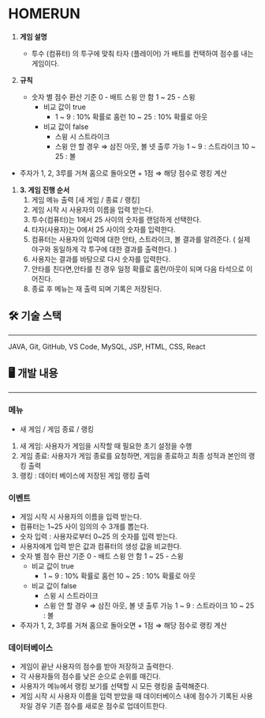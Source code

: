 # HOMERUN

1. **게임 설명**
    - 투수 (컴퓨터) 의 투구에 맞춰 타자 (플레이어) 가 배트를 컨택하여 점수를 내는 게임이다.
    
2. **규칙**
    - 숫자 별 점수 환산 기준
    0 - 배트 스윙 안 함
    1 ~ 25 - 스윙
        - 비교 값이 true
            - 1   ~   9 : 10% 확률로 홈런
            10 ~ 25 : 10% 확률로 아웃
        - 비교 값이 false
            - 스윙 시 
            스트라이크
            - 스윙 안 할 경우  ⇒ 삼진 아웃, 볼 넷 출루 가능
            1   ~   9 : 스트라이크
            10 ~ 25 : 볼
- 주자가 1, 2, 3루를 거쳐 홈으로 돌아오면 + 1점  ⇒ 해당 점수로 랭킹 계산

1. **3. 게임 진행 순서**
    1. 게임 메뉴 출력 [새 게임 / 종료 / 랭킹]
    2. 게임 시작 시 사용자의 이름을 입력 받는다.
    3. 투수(컴퓨터)는 1에서 25 사이의 숫자를 랜덤하게 선택한다.
    4. 타자(사용자)는 0에서 25 사이의 숫자를 입력한다.
    5. 컴퓨터는 사용자의 입력에 대한 안타, 스트라이크, 볼 결과를 알려준다.
    ( 실제 야구와 동일하게 각 투구에 대한 결과를 출력한다. )
    6. 사용자는 결과를 바탕으로 다시 숫자를 입력한다.
    7. 안타를 친다면,안타를 친 경우 일정 확률로 홈런/아웃이 되며  다음 타석으로 이어진다.
    8.  종료 후 메뉴는 재 출력 되며 기록은 저장된다. 

## 🛠 기술 스택

---

JAVA, Git, GitHub, VS Code, MySQL, JSP, HTML, CSS, React

## 🖥 개발 내용

---

### 메뉴

- 새 게임 / 게임 종료 / 랭킹
1. 새 게임: 사용자가 게임을 시작할 때 필요한 초기 설정을 수행
2. 게임 종료: 사용자가 게임 종료를 요청하면, 게임을 종료하고 최종 성적과 본인의 랭킹 출력
3. 랭킹 : 데이터 베이스에 저장된 게임 랭킹 출력

### 이벤트

- 게임 시작 시 사용자의 이름을 입력 받는다.
- 컴퓨터는 1~25 사이 임의의 수 3개를 뽑는다.
- 숫자 입력 :  사용자로부터 0~25 의 숫자를 입력 받는다.
- 사용자에게 입력 받은 값과 컴퓨터의 생성 값을 비교한다.
- 숫자 별 점수 환산 기준
0 - 배트 스윙 안 함
1 ~ 25 - 스윙
    - 비교 값이 true
        - 1   ~   9 : 10% 확률로 홈런
        10 ~ 25 : 10% 확률로 아웃
    - 비교 값이 false
        - 스윙 시 
        스트라이크
        - 스윙 안 할 경우  ⇒ 삼진 아웃, 볼 넷 출루 가능
        1   ~   9 : 스트라이크
        10 ~ 25 : 볼
- 주자가 1, 2, 3루를 거쳐 홈으로 돌아오면 + 1점  ⇒ 해당 점수로 랭킹 계산

### 데이터베이스

- 게임이 끝난 사용자의 점수를 받아 저장하고 출력한다.
- 각 사용자들의 점수를 낮은 순으로 순위를 매긴다.
- 사용자가 메뉴에서 랭킹 보기를 선택할 시 모든 랭킹을 출력해준다.
- 게임 시작 시 사용자 이름을 입력 받았을 때 데이터베이스 내에 점수가 기록된 사용자일 경우 기존 점수를 새로운 점수로 업데이트한다.
